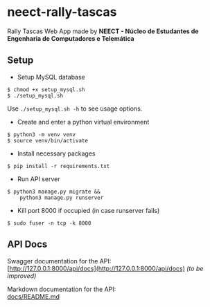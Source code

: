 # neect-rally-tascas

Rally Tascas Web App made by **NEECT - Núcleo de Estudantes de Engenharia de Computadores e Telemática**

## Setup
- Setup MySQL database
```
$ chmod +x setup_mysql.sh
$ ./setup_mysql.sh
```
Use ```./setup_mysql.sh -h``` to see usage options.

- Create and enter a python virtual environment 
```
$ python3 -m venv venv
$ source venv/bin/activate
```

- Install necessary packages
```
$ pip install -r requirements.txt
```

- Run API server
```
$ python3 manage.py migrate &&
    python3 manage.py runserver
```

- Kill port 8000 if occupied (in case runserver fails)
```
$ sudo fuser -n tcp -k 8000
```

## API Docs
Swagger documentation for the API:  
[http://127.0.0.1:8000/api/docs](http://127.0.0.1:8000/api/docs) *(to be improved)*

Markdown documentation for the API:  
[docs/README.md](docs/README.md)